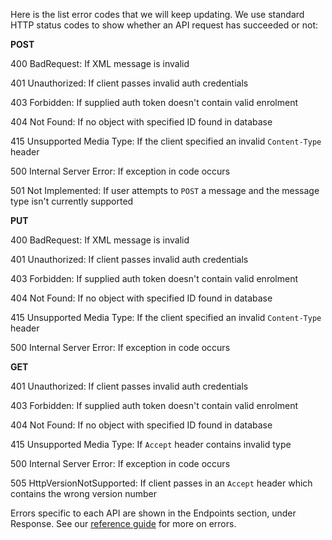 Here is the list error codes that we will keep updating.
We use standard HTTP status codes to show whether an API request has succeeded or not: 

**POST**

400 BadRequest: If XML message is invalid

401 Unauthorized: If client passes invalid auth credentials

403 Forbidden: If supplied auth token doesn't contain valid enrolment

404 Not Found: If no object with specified ID found in database

415 Unsupported Media Type: If the client specified an invalid ``Content-Type`` header

500 Internal Server Error: If exception in code occurs

501 Not Implemented: If user attempts to ``POST`` a message and the message type isn't currently supported

**PUT**

400 BadRequest: If XML message is invalid

401 Unauthorized: If client passes invalid auth credentials

403 Forbidden: If supplied auth token doesn't contain valid enrolment

404 Not Found: If no object with specified ID found in database

415 Unsupported Media Type: If the client specified an invalid ``Content-Type`` header

500 Internal Server Error: If exception in code occurs

**GET**

401 Unauthorized: If client passes invalid auth credentials

403 Forbidden: If supplied auth token doesn't contain valid enrolment

404 Not Found: If no object with specified ID found in database

415 Unsupported Media Type: If ``Accept`` header contains invalid type

500 Internal Server Error: If exception in code occurs

505 HttpVersionNotSupported: If client passes in an ``Accept`` header which contains the wrong version number

Errors specific to each API are shown in the Endpoints section, under Response. 
See our [reference guide](/api-documentation/docs/reference-guide#errors) for more on errors.
